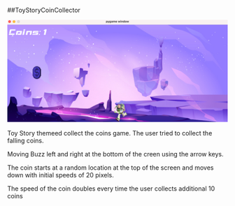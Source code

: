 ##ToyStoryCoinCollector

![alt text](./img/toyStroy.png "Toy Story")


Toy Story themeed collect the coins game. The user tried to collect the falling coins.

Moving Buzz left and right at the bottom of the creen using the arrow keys.

The coin starts at a random location at the top of the screen and moves down with initial speeds of 20 pixels.

The speed of the coin doubles every time the user collects additional 10 coins
